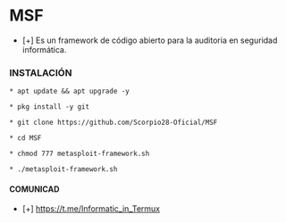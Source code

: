 # MSF
* [+] Es un framework de código abierto para la auditoria en seguridad informática.

### INSTALACIÓN

```
* apt update && apt upgrade -y

* pkg install -y git

* git clone https://github.com/Scorpio28-Oficial/MSF

* cd MSF

* chmod 777 metasploit-framework.sh

* ./metasploit-framework.sh
```

#### COMUNICAD

* [+] https://t.me/Informatic_in_Termux
